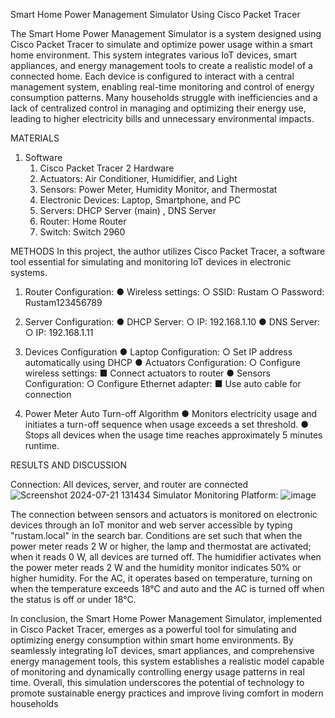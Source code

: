 Smart Home Power Management Simulator
Using Cisco Packet Tracer

The Smart Home Power Management Simulator is a system designed using Cisco
Packet Tracer to simulate and optimize power usage within a smart home environment. This
system integrates various IoT devices, smart appliances, and energy management tools to
create a realistic model of a connected home. Each device is configured to interact with a
central management system, enabling real-time monitoring and control of energy consumption
patterns.
Many households struggle with inefficiencies and a lack of centralized control in
managing and optimizing their energy use, leading to higher electricity bills and unnecessary
environmental impacts.

MATERIALS
1. Software
   1. Cisco Packet Tracer
2 Hardware
   1. Actuators: Air Conditioner, Humidifier, and Light
   2. Sensors: Power Meter, Humidity Monitor, and Thermostat
   3. Electronic Devices: Laptop, Smartphone, and PC
   4. Servers: DHCP Server (main) , DNS Server
   5. Router: Home Router
   6. Switch: Switch 2960
      
METHODS
In this project, the author utilizes Cisco Packet Tracer, a software tool essential for simulating
and monitoring IoT devices in electronic systems.

1. Router Configuration:
● Wireless settings:
   ○ SSID: Rustam
   ○ Password: Rustam123456789
   
2. Server Configuration:
● DHCP Server:
   ○ IP: 192.168.1.10
● DNS Server:
   ○ IP: 192.168.1.11
   
3. Devices Configuration
● Laptop Configuration:
   ○ Set IP address automatically using DHCP
● Actuators Configuration:
   ○ Configure wireless settings:
      ■ Connect actuators to router
● Sensors Configuration:
   ○ Configure Ethernet adapter:
      ■ Use auto cable for connection
4. Power Meter Auto Turn-off Algorithm
● Monitors electricity usage and initiates a turn-off sequence when usage exceeds a set
threshold.
● Stops all devices when the usage time reaches approximately 5 minutes runtime.

RESULTS AND DISCUSSION

Connection: All devices, server, and router are connected
![Screenshot 2024-07-21 131434](https://github.com/user-attachments/assets/cdbc47c9-1eba-4c17-a87e-40eedfddbfad)
Simulator Monitoring Platform:
![image](https://github.com/user-attachments/assets/fb32270e-6f62-4cb1-b39a-7634dcd812df)


The connection between sensors and actuators is monitored on electronic devices through an
IoT monitor and web server accessible by typing "rustam.local" in the search bar. Conditions are
set such that when the power meter reads 2 W or higher, the lamp and thermostat are activated;
when it reads 0 W, all devices are turned off. The humidifier activates when the power meter
reads 2 W and the humidity monitor indicates 50% or higher humidity. For the AC, it operates
based on temperature, turning on when the temperature exceeds 18°C and auto and the AC is
turned off when the status is off or under 18°C.

In conclusion, the Smart Home Power Management Simulator, implemented in Cisco Packet
Tracer, emerges as a powerful tool for simulating and optimizing energy consumption within
smart home environments. By seamlessly integrating IoT devices, smart appliances, and
comprehensive energy management tools, this system establishes a realistic model capable of
monitoring and dynamically controlling energy usage patterns in real time. Overall, this
simulation underscores the potential of technology to promote sustainable energy practices and
improve living comfort in modern households
